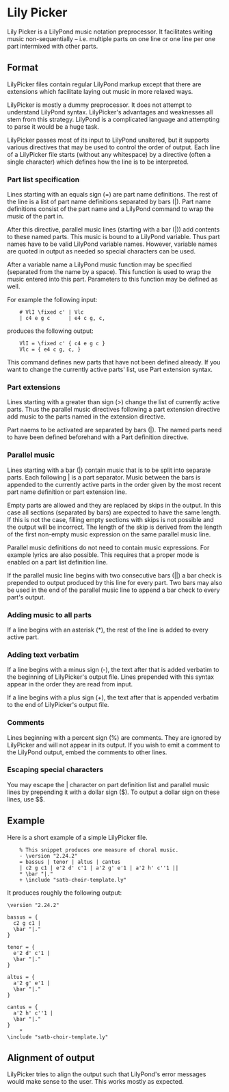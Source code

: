 # Lily Picker

Lily Picker is a LilyPond music notation preprocessor.
It facilitates writing music non-sequentially – i.e. multiple parts on one line or one line per one part intermixed with other parts.

## Format

LilyPicker files contain regular LilyPond markup except that there are extensions which facilitate laying out music in more relaxed ways.

LilyPicker is mostly a dummy preprocessor.
It does not attempt to understand LilyPond syntax.
LilyPicker's advantages and weaknesses all stem from this strategy.
LilyPond is a complicated language and attempting to parse it would be a huge task.

LilyPicker passes most of its input to LilyPond unaltered, but it supports various directives that may be used to control the order of output.
Each line of a LilyPicker file starts (without any whitespace) by a directive (often a single character) which defines how the line is to be interpreted.

### Part list specification

Lines starting with an equals sign (=) are part name definitions.
The rest of the line is a list of part name definitions separated by bars (|).
Part name definitions consist of the part name and a LilyPond command to wrap the music of the part in.

After this directive, parallel music lines (starting with a bar (|)) add contents to these named parts.
This music is bound to a LilyPond variable.
Thus part names have to be valid LilyPond variable names.
However, variable names are quoted in output as needed so special characters can be used.

After a variable name a LilyPond music function may be specified (separated from the name by a space).
This function is used to wrap the music entered into this part.
Parameters to this function may be defined as well.

For example the following input:

```
    # VlI \fixed c' | Vlc
    | c4 e g c      | e4 c g, c,
```

produces the following output:

```
    VlI = \fixed c' { c4 e g c }
    Vlc = { e4 c g, c, }
```

This command defines new parts that have not been defined already.
If you want to change the currently active parts' list, use Part extension syntax.

### Part extensions

Lines starting with a greater than sign (\>) change the list of currently active parts.
Thus the parallel music directives following a part extension directive add music to the parts named in the extension directive.

Part naems to be activated are separated by bars (|).
The named parts need to have been defined beforehand with a Part definition directive.

### Parallel music

Lines starting with a bar (|) contain music that is to be split into separate parts.
Each following | is a part separator.
Music between the bars is appended to the currently active parts in the order given by the most recent part name definition or part extension line.

Empty parts are allowed and they are replaced by skips in the output.
In this case all sections (separated by bars) are expected to have the same length.
If this is not the case, filling empty sections with skips is not possible and the output will be incorrect.
The length of the skip is derived from the length of the first non-empty music expression on the same parallel music line.

Parallel music definitions do not need to contain music expressions.
For example lyrics are also possible.
This requires that a proper mode is enabled on a part list definition line.

If the parallel music line begins with two consecutive bars (||) a bar check is prepended to output produced by this line for every part.
Two bars may also be used in the end of the parallel music line to append a bar check to every part's output.

### Adding music to all parts

If a line begins with an asterisk (\*), the rest of the line is added to every active part.

### Adding text verbatim

If a line begins with a minus sign (-), the text after that is added verbatim to the beginning of LilyPicker's output file.
Lines prepended with this syntax appear in the order they are read from input.

If a line begins with a plus sign (+), the text after that is appended verbatim to the end of LilyPicker's output file.

### Comments

Lines beginning with a percent sign (%) are comments.
They are ignored by LilyPicker and will not appear in its output.
If you wish to emit a comment to the LilyPond output, embed the comments to other lines.

### Escaping special characters

You may escape the | character on part definition list and parallel music lines by prepending it with a dollar sign ($).
To output a dollar sign on these lines, use $$.

## Example

Here is a short example of a simple LilyPicker file.

```
    % This snippet produces one measure of choral music.
    - \version "2.24.2"
    = bassus | tenor | altus | cantus
    | c2 g c1 | e'2 d' c'1 | a'2 g' e'1 | a'2 h' c''1 ||
    * \bar "|."
    + \include "satb-choir-template.ly"
```

It produces roughly the following output:

```
\version "2.24.2"

bassus = {
  c2 g c1 |
  \bar "|."
}
  
tenor = {
  e'2 d' c'1 |
  \bar "|."
}

altus = {
  a'2 g' e'1 |
  \bar "|."
}

cantus = {
  a'2 h' c''1 |
  \bar "|."
}
    * 
\include "satb-choir-template.ly"
```

## Alignment of output

LilyPicker tries to align the output such that LilyPond's error messages would make sense to the user.
This works mostly as expected.
